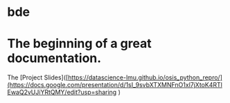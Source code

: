 # bde
# The beginning of a great documentation. 

The [Project Slides]([https://datascience-lmu.github.io/osis_python_repro/](https://docs.google.com/presentation/d/1sI_9svbXTXMNFnO1xl7jXtoK4RTlEwaQ2vUJiYRtQMY/edit?usp=sharing )
